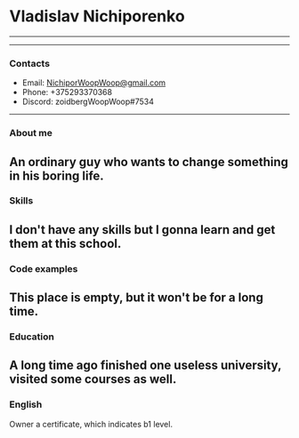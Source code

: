 # Vladislav Nichiporenko
---
---
### Contacts

- Email: NichiporWoopWoop@gmail.com
- Phone: +375293370368
- Discord: zoidbergWoopWoop#7534
---
### About me

An ordinary guy who wants to change something in his boring life.
---
### Skills

I don't have any skills but I gonna learn and get them at this school.
---
### Code examples

This place is empty, but it won't be for a long time.
---
### Education

A long time ago finished one useless university, visited some courses as well.
---
### English

Owner a certificate, which indicates b1 level.

